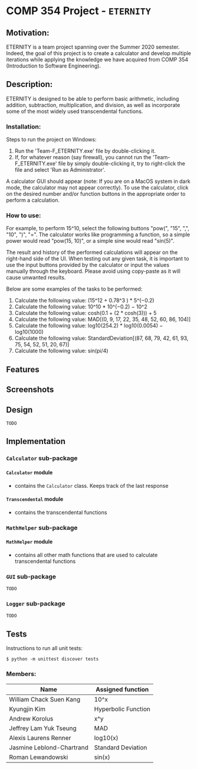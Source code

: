 # COMP 354 Project - `ETERNITY`

## Motivation:
ETERNITY is a team project spanning over the Summer 2020 semester. Indeed, the goal of this project is to create a calculator and develop multiple iterations while applying the knowledge we have acquired from COMP 354 (Introduction to Software Engineering).

## Description:
ETERNITY is designed to be able to perform basic arithmetic, including addition, subtraction, multiplication, and division, as well as incorporate some of the most widely used transcendental functions.


### Installation:
Steps to run the project on Windows:
1. Run the 'Team-F_ETERNITY.exe' file by double-clicking it.
2. If, for whatever reason (say firewall), you cannot run the 'Team-F_ETERNITY.exe' file by simply double-clicking it,
   try to right-click the file and select 'Run as Administrator'.

A calculator GUI should appear (note: If you are on a MacOS system in dark mode, the calculator may not appear correctly).
To use the calculator, click on the desired number and/or function buttons in the appropriate order to perform a calculation. 

### How to use: 
For example, to perform 15^10, select the following buttons "pow(", "15", ",", "10", ")", "=". The calculator works like programming
a function, so a simple power would read "pow(15, 10)", or a simple sine would read "sin(5)".

The result and history of the performed calculations will appear on the right-hand side of the UI. 
When testing out any given task, it is important to use the input buttons provided by the calculator or input the values manually through the keyboard. 
Please avoid using copy-paste as it will cause unwanted results.  

Below are some examples of the tasks to be performed:
1. Calculate the following value: (15^12 + 0.78^3 ) * 5^(−0.2)
2. Calculate the following value: 10^10 * 10^(−0.2) − 10^2 
3. Calculate the following value: cosh(0.1 + (2 * cosh(3))) + 5 
4. Calculate the following value: MAD[(0, 9, 17, 22, 35, 48, 52, 60, 86, 104)] 
5. Calculate the following value: log10(254.2) * log10(0.0054) − log10(1000) 
6. Calculate the following value: StandardDeviation[(87, 68, 79, 42, 61, 93, 75, 54, 52, 51, 20, 67)]
7. Calculate the following value: sin(pi/4)

## Features


## Screenshots


## Design
`TODO`

## Implementation

### `Calculator` sub-package
#### `Calculator` module
+ contains the `Calculator` class. Keeps track of the last response
#### `Transcendental` module
+ contains the transcendental functions

### `MathHelper` sub-package
#### `MathHelper` module
+ contains all other math functions that are used to calculate transcendental functions

### `GUI` sub-package
`TODO`

### `Logger` sub-package
`TODO`



## Tests
Instructions to run all unit tests:
```
$ python -m unittest discover tests
```

### Members:
| Name | Assigned function |
|---|---|
|William Chack Suen Kang| 10^x|
|Kyungjin Kim| Hyperbolic Function|
|Andrew Korolus| x^y|
|Jeffrey Lam Yuk Tseung| MAD|
|Alexis Laurens Renner| log10(x)|
|Jasmine Leblond-Chartrand| Standard Deviation|
|Roman Lewandowski| sin(x)|

